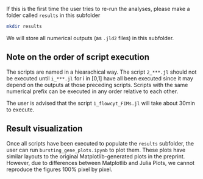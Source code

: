 If this is the first time the user tries to re-run the analyses, please make a folder called `results`
in this subfolder
```zsh
mkdir results
```
We will store all numerical outputs (as `.jld2` files) in this subfolder.

## Note on the order of script execution 
The scripts are named in a hiearachical way. 
The script `2_***.jl` should not be executed until `i_***.jl` for 
i in [0,1] have all been executed since it may depend on the outputs at those preceding scripts. 
Scripts with the same numerical prefix can be executed in 
any order relative to each other.

The user is advised that the script `1_flowcyt_FIMs.jl` will take about 30min to execute.

## Result visualization
Once all scripts have been executed to populate the `results` subfolder, the user can run `bursting_gene_plots.ipynb` to 
plot them. These plots have similar layouts to the original Matplotlib-generated plots in the preprint. However, due to 
differences between Matplotlib and Julia Plots, we cannot reproduce the figures 100% pixel by pixel.
